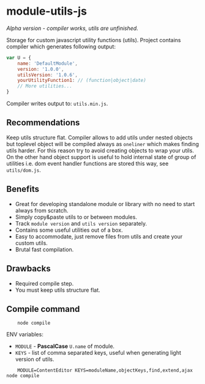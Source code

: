 # module-utils-js
*Alpha version - compiler works, utils are unfinished.*

Storage for custom javascript utility functions (utils).
Project contains compiler which generates following output:

```javascript
var U = {
    name: 'DefaultModule',
    version: '1.0.0',
    utilsVersion: '1.0.6',
    yourUtilityFunction1: // (function|object|date)
    // More utilities...
}
```

Compiler writes output to: `utils.min.js`.

## Recommendations
Keep utils structure flat. Compiler allows to add utils under nested objects
but toplevel object will be compiled always as `oneliner` which makes finding utils harder.
For this reason try to avoid creating objects to wrap your utils. On the other hand object support is useful to hold internal state of group of utilities i.e. dom event handler functions are stored this way, see `utils/dom.js`.

## Benefits
- Great for developing standalone module or library with no need to start always from scratch.
- Simply copy&paste utils to or between modules.
- Track `module version` and `utils version` separately.
- Contains some useful utilities out of a box.
- Easy to accommodate, just remove files from utils and create your custom utils.
- Brutal fast compilation.

## Drawbacks
- Required compile step.
- You must keep utils structure flat.

## Compile command
```
    node compile
```
ENV variables:
- `MODULE` - **PascalCase** `U.name` of module.
- `KEYS` - list of comma separated keys, useful when generating light version of utils.

```
    MODULE=ContentEditor KEYS=moduleName,objectKeys,find,extend,ajax node compile
```
